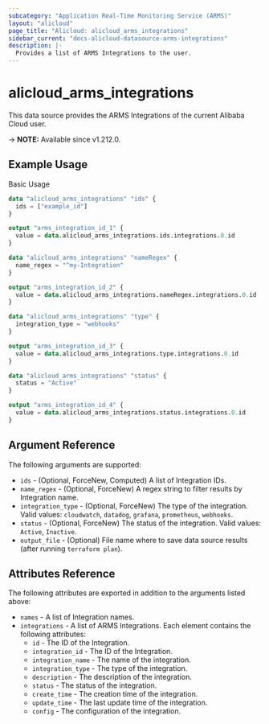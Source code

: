 ```yaml
---
subcategory: "Application Real-Time Monitoring Service (ARMS)"
layout: "alicloud"
page_title: "Alicloud: alicloud_arms_integrations"
sidebar_current: "docs-alicloud-datasource-arms-integrations"
description: |-
  Provides a list of ARMS Integrations to the user.
---
```


# alicloud_arms_integrations

This data source provides the ARMS Integrations of the current Alibaba Cloud user.

-> **NOTE:** Available since v1.212.0.

## Example Usage

Basic Usage

```terraform
data "alicloud_arms_integrations" "ids" {
  ids = ["example_id"]
}

output "arms_integration_id_1" {
  value = data.alicloud_arms_integrations.ids.integrations.0.id
}

data "alicloud_arms_integrations" "nameRegex" {
  name_regex = "^my-Integration"
}

output "arms_integration_id_2" {
  value = data.alicloud_arms_integrations.nameRegex.integrations.0.id
}

data "alicloud_arms_integrations" "type" {
  integration_type = "webhooks"
}

output "arms_integration_id_3" {
  value = data.alicloud_arms_integrations.type.integrations.0.id
}

data "alicloud_arms_integrations" "status" {
  status = "Active"
}

output "arms_integration_id_4" {
  value = data.alicloud_arms_integrations.status.integrations.0.id
}
```

## Argument Reference

The following arguments are supported:

* `ids` - (Optional, ForceNew, Computed) A list of Integration IDs.
* `name_regex` - (Optional, ForceNew) A regex string to filter results by Integration name.
* `integration_type` - (Optional, ForceNew) The type of the integration. Valid values: `cloudwatch`, `datadog`, `grafana`, `prometheus`, `webhooks`.
* `status` - (Optional, ForceNew) The status of the integration. Valid values: `Active`, `Inactive`.
* `output_file` - (Optional) File name where to save data source results (after running `terraform plan`).

## Attributes Reference

The following attributes are exported in addition to the arguments listed above:

* `names` - A list of Integration names.
* `integrations` - A list of ARMS Integrations. Each element contains the following attributes:
  * `id` - The ID of the Integration.
  * `integration_id` - The ID of the Integration.
  * `integration_name` - The name of the integration.
  * `integration_type` - The type of the integration.
  * `description` - The description of the integration.
  * `status` - The status of the integration.
  * `create_time` - The creation time of the integration.
  * `update_time` - The last update time of the integration.
  * `config` - The configuration of the integration.